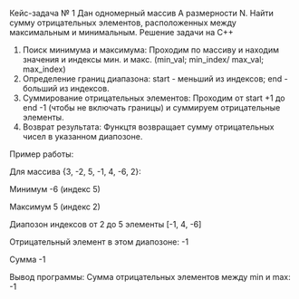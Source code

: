 Кейс-задача № 1
Дан одномерный массив А размерности N. Найти сумму отрицательных элементов, расположенных между максимальным и минимальным.
Решение задачи на C++
1. Поиск минимума и максимума:
   Проходим по массиву и находим значения и индексы мин. и макс. (min_val; min_index/ max_val; max_index)
2. Определение границ диапазона:
   start - меньший из индексов;
   end - больший из индексов.
3. Суммирование отрицательных элементов:
   Проходим от start +1 до end -1 (чтобы не включать границы) и суммируем отрицательные элементы.
4. Возврат результата:
   Функцтя возвращает сумму отрицательных чисел в указанном диапозоне.

Пример работы:

Для массива {3, -2, 5, -1, 4, -6, 2}:
  
  Минимум -6 (индекс 5)
  
  Максимум 5 (индекс 2)
  
  Диапозон индексов от 2 до 5 элементы [-1, 4, -6]
  
  Отрицательный элемент в этом диапозоне: -1
  
  Сумма -1

Вывод программы: Сумма отрицательных элементов между min и max: -1
